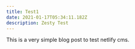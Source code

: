 ```yaml
---
title: Test1
date: 2021-01-17T05:34:11.182Z
description: Zesty Test
---
```

This is a very simple blog post to test netlify cms.
